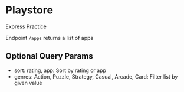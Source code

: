 # Playstore

Express Practice

Endpoint `/apps` returns a list of apps

## Optional Query Params
- sort: rating, app: Sort by rating or app
- genres: Action, Puzzle, Strategy, Casual, Arcade, Card: Filter list by given value